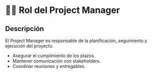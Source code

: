 # 👨‍💼 Rol del Project Manager
## Descripción
El Project Manager es responsable de la planificación, seguimiento y ejecución del proyecto.
- Asegurar el cumplimiento de los plazos.
- Mantener comunicación con stakeholders.
- Coordinar reuniones y entregables.
